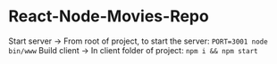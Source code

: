 # React-Node-Movies-Repo
Start server -> From root of project, to start the server: `PORT=3001 node bin/www`
Build client -> In client folder of project: `npm i && npm start`
